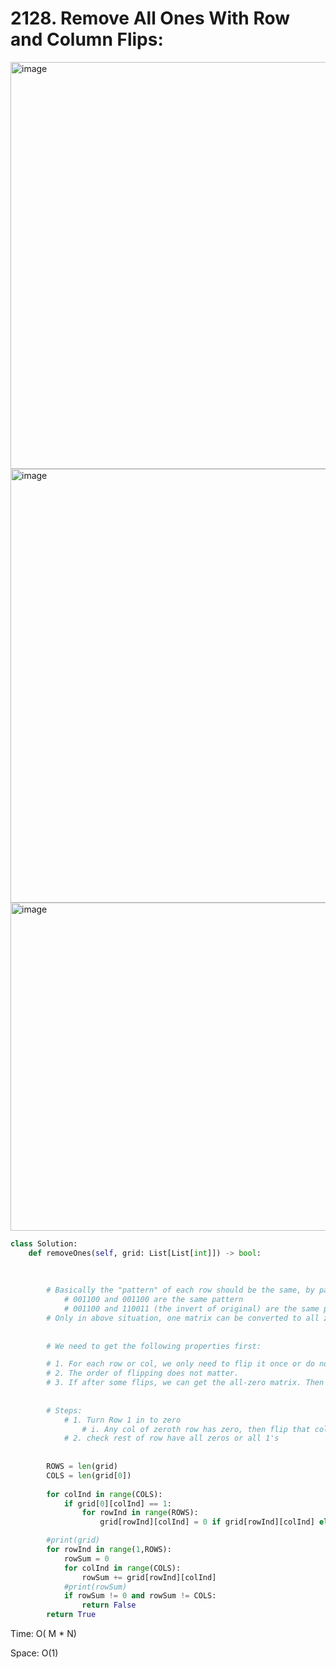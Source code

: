 # 2128. Remove All Ones With Row and Column Flips:

<img width="651" alt="image" src="https://user-images.githubusercontent.com/35987583/178462809-b9432d28-3336-47c8-9925-99510c855e03.png">
<img width="694" alt="image" src="https://user-images.githubusercontent.com/35987583/178462860-315669a1-e4bf-4768-a9df-ce6fcec5d7ba.png">
<img width="525" alt="image" src="https://user-images.githubusercontent.com/35987583/178462897-10603ed9-e90b-4110-90d1-8e007e9730b6.png">


```python
class Solution:
    def removeOnes(self, grid: List[List[int]]) -> bool:
        
        
        
        # Basically the "pattern" of each row should be the same, by pattern, I mean following:
            # 001100 and 001100 are the same pattern
            # 001100 and 110011 (the invert of original) are the same pattern
        # Only in above situation, one matrix can be converted to all zero
        
        
        # We need to get the following properties first:

        # 1. For each row or col, we only need to flip it once or do not flip. (Flip 2, 4, 6,.. times is same as not flip; flip 1, 3, 5, .. times is same as flip once);
        # 2. The order of flipping does not matter.
        # 3. If after some flips, we can get the all-zero matrix. Then for each pair of rows (or cols), they must be exactly same (every element is the same) or completely different (every element is different).
        
        
        # Steps:
            # 1. Turn Row 1 in to zero
                # i. Any col of zeroth row has zero, then flip that col
            # 2. check rest of row have all zeros or all 1's
            
            
        ROWS = len(grid)
        COLS = len(grid[0])
        
        for colInd in range(COLS):
            if grid[0][colInd] == 1:
                for rowInd in range(ROWS):
                    grid[rowInd][colInd] = 0 if grid[rowInd][colInd] else 1 

        #print(grid)
        for rowInd in range(1,ROWS):
            rowSum = 0
            for colInd in range(COLS):
                rowSum += grid[rowInd][colInd] 
            #print(rowSum)
            if rowSum != 0 and rowSum != COLS:
                return False   
        return True
```

Time: O( M * N)

Space: O(1)
